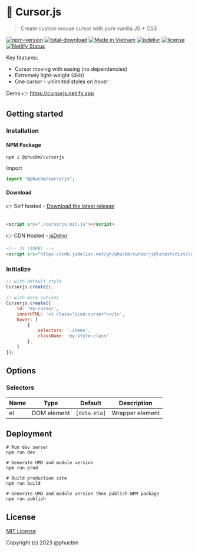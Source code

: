 # 🦄 Cursor.js

> Create custom mouse cursor with pure vanilla JS + CSS

[![npm-version](https://badgen.net/npm/v/%40phucbm%2Fcursorjs?cache=600)](https://www.npmjs.com/package/%40phucbm%2Fcursorjs)
[![total-download](https://badgen.net/npm/dt/%40phucbm%2Fcursorjs?cache=600)](https://www.npmjs.com/package/%40phucbm%2Fcursorjs)
[![Made in Vietnam](https://raw.githubusercontent.com/webuild-community/badge/master/svg/made.svg)](https://webuild.community)
[![jsdelivr](https://data.jsdelivr.com/v1/package/gh/phucbm/cursorjs/badge?style=rounded)](https://www.jsdelivr.com/package/gh/phucbm/cursorjs)
[![license](https://badgen.net/github/license/phucbm/cursorjs/)](https://github.com/phucbm/cursorjs/blob/main/LICENSE)
[![Netlify Status](https://api.netlify.com/api/v1/badges/9d9b7120-8c9d-486d-b53e-7fa938ce5c78/deploy-status)](https://app.netlify.com/sites/cursorjs/deploys)

Key features:

- Cursor moving with easing (no dependencies)
- Extremely light-weight (4kb)
- One cursor - unlimited styles on hover

Demo 👉 https://cursorjs.netlify.app

## Getting started

### Installation

#### NPM Package

```shell
npm i @phucbm/cursorjs
```

Import

```js
import "@phucbm/cursorjs";
```

#### Download

👉 Self hosted - [Download the latest release](https://github.com/phucbm/cursorjs/releases/latest)

```html

<script src="./cursorjs.min.js"></script>
```

👉 CDN Hosted - [jsDelivr](https://www.jsdelivr.com/package/gh/phucbm/cursorjs)

```html
<!-- JS (10KB) -->
<script src="https://cdn.jsdelivr.net/gh/phucbm/cursorjs@latest/dist/cursorjs.min.js"></script>
```

### Initialize

```js
// with default style
Cursorjs.create();

// with more options
Cursorjs.create({
    id: 'my-cursor',
    innerHTML: '<i class="icon-cursor"></i>',
    hover: [
        {
            selectors: '.items',
            className: 'my-style-class'
        },
    ]
});
```

## Options

### Selectors

| Name         | Type        | Default               | Description                                |
|--------------|-------------|-----------------------|--------------------------------------------|
| el           | DOM element | `[data-eta]`          | Wrapper element                            |

## Deployment

```shell
# Run dev server
npm run dev

# Generate UMD and module version
npm run prod

# Build production site
npm run build

# Generate UMD and module version then publish NPM package
npm run publish
```

## License

[MIT License](https://github.com/phucbm/cursorjs/blob/main/LICENSE)

Copyright (c) 2023 @phucbm